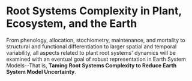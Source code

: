# Root Systems Complexity in Plant, Ecosystem, and the Earth
From phenology, allocation, stochiometry, maintenance, and mortality to structural and functional differentiation to larger spatial and temporal variability, all aspects related to plant root systems' dynamics will be examined with an eventual goal of robust representation in Earth System Models--That is, **Taming Root Systems Complexity to Reduce Earth System Model Uncertainty**.
